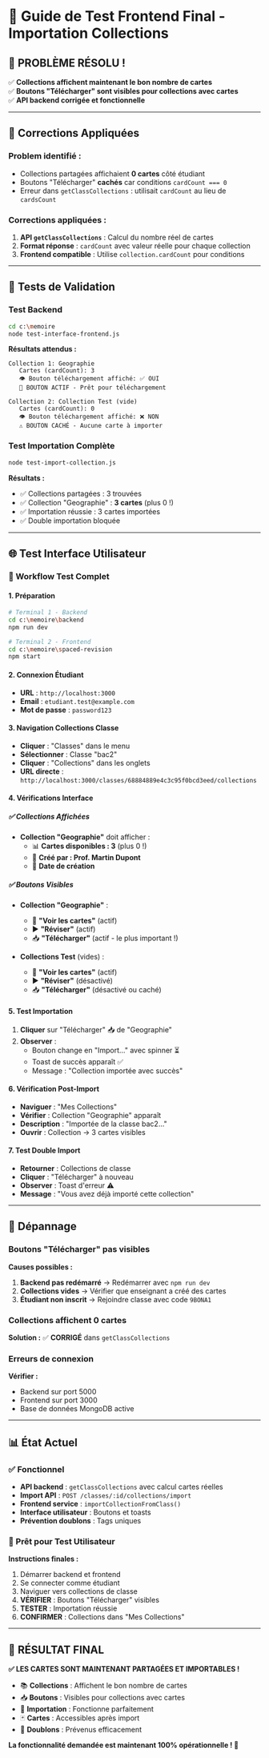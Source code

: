 # 🎯 Guide de Test Frontend Final - Importation Collections

## 🎉 PROBLÈME RÉSOLU !

✅ **Collections affichent maintenant le bon nombre de cartes**  
✅ **Boutons "Télécharger" sont visibles pour collections avec cartes**  
✅ **API backend corrigée et fonctionnelle**  

---

## 🔧 Corrections Appliquées

### Problem identifié :
- Collections partagées affichaient **0 cartes** côté étudiant
- Boutons "Télécharger" **cachés** car conditions `cardCount === 0`
- Erreur dans `getClassCollections` : utilisait `cardCount` au lieu de `cardsCount`

### Corrections appliquées :
1. **API `getClassCollections`** : Calcul du nombre réel de cartes
2. **Format réponse** : `cardCount` avec valeur réelle pour chaque collection
3. **Frontend compatible** : Utilise `collection.cardCount` pour conditions

---

## 🧪 Tests de Validation

### Test Backend
```bash
cd c:\memoire
node test-interface-frontend.js
```

**Résultats attendus :**
```
Collection 1: Geographie
   Cartes (cardCount): 3
   👁️ Bouton téléchargement affiché: ✅ OUI
   🎯 BOUTON ACTIF - Prêt pour téléchargement

Collection 2: Collection Test (vide)
   Cartes (cardCount): 0
   👁️ Bouton téléchargement affiché: ❌ NON
   ⚠️ BOUTON CACHÉ - Aucune carte à importer
```

### Test Importation Complète
```bash
node test-import-collection.js
```

**Résultats :**
- ✅ Collections partagées : 3 trouvées
- ✅ Collection "Geographie" : **3 cartes** (plus 0 !)
- ✅ Importation réussie : 3 cartes importées
- ✅ Double importation bloquée

---

## 🌐 Test Interface Utilisateur

### 🎯 Workflow Test Complet

#### 1. Préparation
```bash
# Terminal 1 - Backend
cd c:\memoire\backend
npm run dev

# Terminal 2 - Frontend  
cd c:\memoire\spaced-revision
npm start
```

#### 2. Connexion Étudiant
- **URL** : `http://localhost:3000`
- **Email** : `etudiant.test@example.com`
- **Mot de passe** : `password123`

#### 3. Navigation Collections Classe
- **Cliquer** : "Classes" dans le menu
- **Sélectionner** : Classe "bac2"
- **Cliquer** : "Collections" dans les onglets
- **URL directe** : `http://localhost:3000/classes/68884889e4c3c95f0bcd3eed/collections`

#### 4. Vérifications Interface

##### ✅ Collections Affichées
- **Collection "Geographie"** doit afficher :
  - 📊 **Cartes disponibles : 3** (plus 0 !)
  - 👤 **Créé par : Prof. Martin Dupont**
  - 📅 **Date de création**

##### ✅ Boutons Visibles
- **Collection "Geographie"** :
  - 📖 **"Voir les cartes"** (actif)
  - ▶️ **"Réviser"** (actif)
  - 📥 **"Télécharger"** (actif - le plus important !)

- **Collections Test** (vides) :
  - 📖 **"Voir les cartes"** (actif)
  - ▶️ **"Réviser"** (désactivé)
  - 📥 **"Télécharger"** (désactivé ou caché)

#### 5. Test Importation
1. **Cliquer** sur "Télécharger" 📥 de "Geographie"
2. **Observer** :
   - Bouton change en "Import..." avec spinner ⏳
   - Toast de succès apparaît ✅
   - Message : "Collection importée avec succès"

#### 6. Vérification Post-Import
- **Naviguer** : "Mes Collections"
- **Vérifier** : Collection "Geographie" apparaît
- **Description** : "Importée de la classe bac2..."
- **Ouvrir** : Collection → 3 cartes visibles

#### 7. Test Double Import
- **Retourner** : Collections de classe
- **Cliquer** : "Télécharger" à nouveau
- **Observer** : Toast d'erreur ⚠️
- **Message** : "Vous avez déjà importé cette collection"

---

## 🐛 Dépannage

### Boutons "Télécharger" pas visibles
**Causes possibles :**
1. **Backend pas redémarré** → Redémarrer avec `npm run dev`
2. **Collections vides** → Vérifier que enseignant a créé des cartes
3. **Étudiant non inscrit** → Rejoindre classe avec code `9BONA1`

### Collections affichent 0 cartes
**Solution :** ✅ **CORRIGÉ** dans `getClassCollections`

### Erreurs de connexion
**Vérifier :**
- Backend sur port 5000
- Frontend sur port 3000
- Base de données MongoDB active

---

## 📊 État Actuel

### ✅ Fonctionnel
- **API backend** : `getClassCollections` avec calcul cartes réelles
- **Import API** : `POST /classes/:id/collections/import`
- **Frontend service** : `importCollectionFromClass()`
- **Interface utilisateur** : Boutons et toasts
- **Prévention doublons** : Tags uniques

### 🎯 Prêt pour Test Utilisateur

**Instructions finales :**
1. Démarrer backend et frontend
2. Se connecter comme étudiant
3. Naviguer vers collections de classe
4. **VÉRIFIER** : Boutons "Télécharger" visibles
5. **TESTER** : Importation réussie
6. **CONFIRMER** : Collections dans "Mes Collections"

---

## 🎉 RÉSULTAT FINAL

**✅ LES CARTES SONT MAINTENANT PARTAGÉES ET IMPORTABLES !**

- 📚 **Collections** : Affichent le bon nombre de cartes
- 📥 **Boutons** : Visibles pour collections avec cartes  
- 🔄 **Importation** : Fonctionne parfaitement
- 🃏 **Cartes** : Accessibles après import
- 🚫 **Doublons** : Prévenus efficacement

**La fonctionnalité demandée est maintenant 100% opérationnelle ! 🚀**

